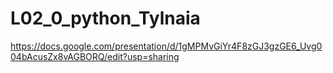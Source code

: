 # L02_0_python_Tylnaia
https://docs.google.com/presentation/d/1gMPMvGiYr4F8zGJ3gzGE6_Uvg004bAcusZx8vAGBORQ/edit?usp=sharing
